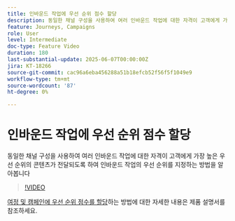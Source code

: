 ```yaml
---
title: 인바운드 작업에 우선 순위 점수 할당
description: 동일한 채널 구성을 사용하여 여러 인바운드 작업에 대한 자격이 고객에게 가장 높은 우선 순위의 콘텐츠가 전달되도록 하여 인바운드 작업의 우선 순위를 지정하는 방법을 알아봅니다
feature: Journeys, Campaigns
role: User
level: Intermediate
doc-type: Feature Video
duration: 180
last-substantial-update: 2025-06-07T00:00:00Z
jira: KT-18266
source-git-commit: cac96a6eba456288a51b18efcb52f56f5f1049e9
workflow-type: tm+mt
source-wordcount: '87'
ht-degree: 0%

---
```



# 인바운드 작업에 우선 순위 점수 할당

동일한 채널 구성을 사용하여 여러 인바운드 작업에 대한 자격이 고객에게 가장 높은 우선 순위의 콘텐츠가 전달되도록 하여 인바운드 작업의 우선 순위를 지정하는 방법을 알아봅니다

>[!VIDEO](https://video.tv.adobe.com/v/3435529/?learn=on&enablevpops)

[여정 및 캠페인에 우선 순위 점수를 할당](https://experienceleague.adobe.com/en/docs/journey-optimizer/using/conflict-prioritization/priority-scores)하는 방법에 대한 자세한 내용은 제품 설명서를 참조하세요.
